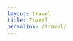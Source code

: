 ```yaml
---
layout: travel
title: Travel
permalink: /travel/
---
```


<!-- <head>
    <meta charset="utf-8">
    <meta name="viewport" content="width=device-width">
    <style>
        html {
            overflow-x: hidden;
            overflow-y: hidden;
        }
        .active { fill: gray !important;}
        .DatamapDiv {
            /* border:1px dotted gray; */
            /* background-color: #0077be; */
            width: 100vw;
            height: 100vh;
            position: relative;
        }
        /*.datamaps-key dt, .datamaps-key dd {float: none !important;}
        .datamaps-key {right: -50px; top: 0;}*/
    </style>
</head> -->

<div id="datamap" style="height: 30vh; position: relative;" ></div>
<!-- <div id="datamap" style="position: relative;" ></div> -->

<script src="/assets/js/d3.min.js"></script>
<script src="/assets/js/topojson.js"></script>
<script src="/assets/js/datamaps.world.hires.min.js"></script>

<script>
    function getRandomColor() {
        var letters = '0123456789ABCDEF';
        var color = '#';
        for (var i = 0; i < 6; i++) {
            color += letters[Math.floor(Math.random() * 16)];
        }
        return color;
    }

    // Datamaps expect data in format:
    // { "USA": { "fillColor": "#42a844", numberOfWhatever: 75},
    //   "FRA": { "fillColor": "#8dc386", numberOfWhatever: 43 } }
    var dataset = {
        "ARG": { "fillColor":  getRandomColor() },
        "ARM": { "fillColor":  getRandomColor() },
        "AUT": { "fillColor":  getRandomColor() },
        "BLR": { "fillColor":  getRandomColor() },
        "BRA": { "fillColor":  getRandomColor() },
        "CHN": { "fillColor":  getRandomColor() },
        "CYP": { "fillColor":  getRandomColor() },
        "CZE": { "fillColor":  getRandomColor() },
        "DEU": { "fillColor":  getRandomColor() },
        "ECU": { "fillColor":  getRandomColor() },
        "EGY": { "fillColor":  getRandomColor() },
        "ESP": { "fillColor":  getRandomColor(), isHome: true },
        "GRC": { "fillColor":  getRandomColor() },
        "IDN": { "fillColor":  getRandomColor() },
        "ITA": { "fillColor":  getRandomColor() },
        "LTU": { "fillColor":  getRandomColor() },
        "LVA": { "fillColor":  getRandomColor() },
        "NLD": { "fillColor":  getRandomColor() },
        "PER": { "fillColor":  getRandomColor() },
        "PRT": { "fillColor":  getRandomColor() },
        "RUS": { "fillColor":  getRandomColor(), isHome: true },
        "TUN": { "fillColor":  getRandomColor() },
        "TUR": { "fillColor":  getRandomColor() },
        "UKR": { "fillColor":  getRandomColor() },
        "URY": { "fillColor":  getRandomColor() },
        "VAT": { "fillColor":  getRandomColor() }
    };

    // render map
    var map = new Datamap({
        element: document.getElementById('datamap'),
        projection: 'mercator', // big world map
        responsive: true,
        // countries don't listed in dataset will be painted with this color
        fills: { defaultFill: '#F5F5F5' },
        data: dataset,
        geographyConfig: {
            borderColor: '#DEDEDE',
            highlightBorderWidth: 1,
            // Change color on mouse hover
            highlightFillColor: function(geo) {
                return geo['fillColor'] || '#E5E5E5';
            },
            highlightBorderColor: '#B7B7B7',
            // show desired information in tooltip
            popupTemplate: function(geo, data) {
                // don't show tooltip if country don't present in dataset
                // if (!data) { return ['<div class="hoverinfo">',
                //     '<strong>', geo.properties.name, '</strong>',
                //     '</div>'].join(''); }
                if (!data) { return ; }
                if (data.isHome) { return ['<div class="hoverinfo">',
                    '<strong>', geo.properties.name, '</strong>',
                    '<br><strong>Home</strong>',
                    '</div>'].join(''); }
                else {
                    return ['<div class="hoverinfo">',
                    '<strong>', geo.properties.name, '</strong>',
                    '</div>'].join('');
                }
            }
        }
    });

    window.addEventListener('resize', function(event){
        map.resize();
    });

    // window.setInterval(function() {
    //     map.updateChoropleth({
    //         "ARG": { "fillColor":  getRandomColor() },
    //         "ARM": { "fillColor":  getRandomColor() },
    //         "AUT": { "fillColor":  getRandomColor() },
    //         "BLR": { "fillColor":  getRandomColor() },
    //         "BRA": { "fillColor":  getRandomColor() },
    //         "CHN": { "fillColor":  getRandomColor() },
    //         "CYP": { "fillColor":  getRandomColor() },
    //         "CZE": { "fillColor":  getRandomColor() },
    //         "ECU": { "fillColor":  getRandomColor() },
    //         "EGY": { "fillColor":  getRandomColor() },
    //         "ESP": { "fillColor":  getRandomColor() },
    //         "GRC": { "fillColor":  getRandomColor() },
    //         "IDN": { "fillColor":  getRandomColor() },
    //         "ITA": { "fillColor":  getRandomColor() },
    //         "LTU": { "fillColor":  getRandomColor() },
    //         "LVA": { "fillColor":  getRandomColor() },
    //         "NLD": { "fillColor":  getRandomColor() },
    //         "PER": { "fillColor":  getRandomColor() },
    //         "RUS": { "fillColor":  getRandomColor() },
    //         "TUN": { "fillColor":  getRandomColor() },
    //         "TUR": { "fillColor":  getRandomColor() },
    //         "UKR": { "fillColor":  getRandomColor() },
    //         "VAT": { "fillColor":  getRandomColor() }
    //     });
    // }, 2000);

</script>
